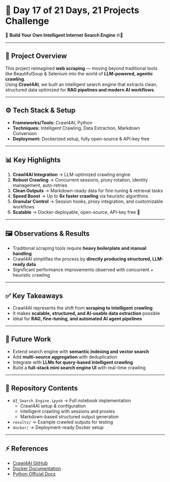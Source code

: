# 🚀 Day 17 of 21 Days, 21 Projects Challenge  
📌 **Build Your Own Intelligent Internet Search Engine** 🌐🤖  

---

## 📌 Project Overview  
This project reimagined **web scraping** — moving beyond traditional tools like BeautifulSoup & Selenium into the world of **LLM-powered, agentic crawling**.  
Using **Crawl4AI**, we built an intelligent search engine that extracts clean, structured data optimized for **RAG pipelines and modern AI workflows**.  

---

## ⚙️ Tech Stack & Setup  
- **Frameworks/Tools:** Crawl4AI, Python  
- **Techniques:** Intelligent Crawling, Data Extraction, Markdown Conversion  
- **Deployment:** Dockerized setup, fully open-source & API-key free  

---

## 📊 Key Highlights  
1. **Crawl4AI Integration** → LLM-optimized crawling engine  
2. **Robust Crawling** → Concurrent sessions, proxy rotation, identity management, auto-retries  
3. **Clean Outputs** → Markdown-ready data for fine-tuning & retrieval tasks  
4. **Speed Boost** → Up to **6x faster crawling** via heuristic algorithms  
5. **Granular Control** → Session hooks, proxy integration, and customizable workflows  
6. **Scalable** → Docker-deployable, open-source, API-key free 🚀  

---

## 🖼️ Observations & Results  
- Traditional scraping tools require **heavy boilerplate and manual handling**  
- Crawl4AI simplifies the process by **directly producing structured, LLM-ready data**  
- Significant performance improvements observed with concurrent + heuristic crawling  

---

## ✅ Key Takeaways  
- Crawl4AI represents the shift from **scraping to intelligent crawling**  
- It makes **scalable, structured, and AI-usable data extraction** possible  
- Ideal for **RAG, fine-tuning, and automated AI agent pipelines**  

---

## 🔮 Future Work  
- Extend search engine with **semantic indexing and vector search**  
- Add **multi-source aggregation** with deduplication  
- Integrate with **LLMs for query-based intelligent crawling**  
- Build a **full-stack mini search engine UI** with real-time crawling  

---

## 📂 Repository Contents  
- `AI_Search_Engine.ipynb` → Full notebook implementation  
  - Crawl4AI setup & configuration  
  - Intelligent crawling with sessions and proxies  
  - Markdown-based structured output generation  
- `results/` → Example crawled outputs for testing  
- `docker/` → Deployment-ready Docker setup  

---

## ⚡ References  
- [Crawl4AI GitHub](https://github.com/)  
- [Docker Documentation](https://docs.docker.com/)  
- [Python Official Docs](https://docs.python.org/3/)  
